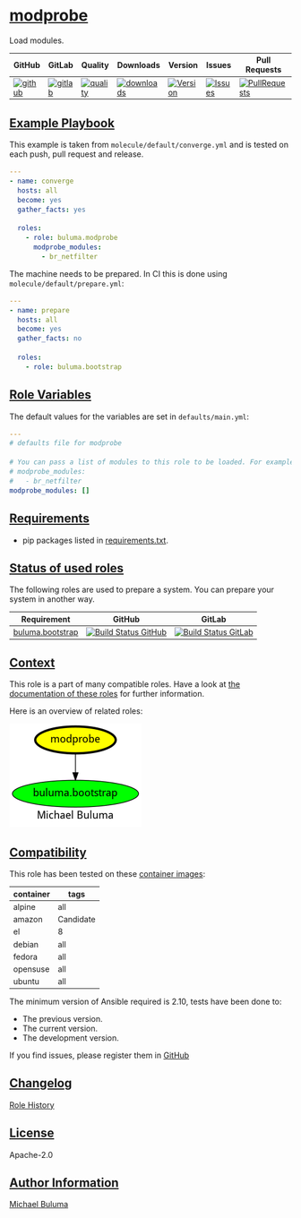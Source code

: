 # [modprobe](#modprobe)

Load modules.

|GitHub|GitLab|Quality|Downloads|Version|Issues|Pull Requests|
|------|------|-------|---------|-------|------|-------------|
|[![github](https://github.com/buluma/ansible-role-modprobe/workflows/Ansible%20Molecule/badge.svg)](https://github.com/buluma/ansible-role-modprobe/actions)|[![gitlab](https://gitlab.com/buluma/ansible-role-modprobe/badges/master/pipeline.svg)](https://gitlab.com/buluma/ansible-role-modprobe)|[![quality](https://img.shields.io/ansible/quality/)](https://galaxy.ansible.com/buluma/modprobe)|[![downloads](https://img.shields.io/ansible/role/d/)](https://galaxy.ansible.com/buluma/modprobe)|[![Version](https://img.shields.io/github/release/buluma/ansible-role-modprobe.svg)](https://github.com/buluma/ansible-role-modprobe/releases/)|[![Issues](https://img.shields.io/github/issues/buluma/ansible-role-modprobe.svg)](https://github.com/buluma/ansible-role-modprobe/issues/)|[![PullRequests](https://img.shields.io/github/issues-pr-closed-raw/buluma/ansible-role-modprobe.svg)](https://github.com/buluma/ansible-role-modprobe/pulls/)|

## [Example Playbook](#example-playbook)

This example is taken from `molecule/default/converge.yml` and is tested on each push, pull request and release.
```yaml
---
- name: converge
  hosts: all
  become: yes
  gather_facts: yes

  roles:
    - role: buluma.modprobe
      modprobe_modules:
        - br_netfilter
```

The machine needs to be prepared. In CI this is done using `molecule/default/prepare.yml`:
```yaml
---
- name: prepare
  hosts: all
  become: yes
  gather_facts: no

  roles:
    - role: buluma.bootstrap
```


## [Role Variables](#role-variables)

The default values for the variables are set in `defaults/main.yml`:
```yaml
---
# defaults file for modprobe

# You can pass a list of modules to this role to be loaded. For example:
# modprobe_modules:
#   - br_netfilter
modprobe_modules: []
```

## [Requirements](#requirements)

- pip packages listed in [requirements.txt](https://github.com/buluma/ansible-role-modprobe/blob/main/requirements.txt).

## [Status of used roles](#status-of-requirements)

The following roles are used to prepare a system. You can prepare your system in another way.

| Requirement | GitHub | GitLab |
|-------------|--------|--------|
|[buluma.bootstrap](https://galaxy.ansible.com/buluma/bootstrap)|[![Build Status GitHub](https://github.com/buluma/ansible-role-bootstrap/workflows/Ansible%20Molecule/badge.svg)](https://github.com/buluma/ansible-role-bootstrap/actions)|[![Build Status GitLab ](https://gitlab.com/buluma/ansible-role-bootstrap/badges/master/pipeline.svg)](https://gitlab.com/buluma/ansible-role-bootstrap)|

## [Context](#context)

This role is a part of many compatible roles. Have a look at [the documentation of these roles](https://buluma.co.ke/) for further information.

Here is an overview of related roles:

![dependencies](https://raw.githubusercontent.com/buluma/ansible-role-modprobe/png/requirements.png "Dependencies")

## [Compatibility](#compatibility)

This role has been tested on these [container images](https://hub.docker.com/u/buluma):

|container|tags|
|---------|----|
|alpine|all|
|amazon|Candidate|
|el|8|
|debian|all|
|fedora|all|
|opensuse|all|
|ubuntu|all|

The minimum version of Ansible required is 2.10, tests have been done to:

- The previous version.
- The current version.
- The development version.



If you find issues, please register them in [GitHub](https://github.com/buluma/ansible-role-modprobe/issues)

## [Changelog](#changelog)

[Role History](https://github.com/buluma/ansible-role-modprobe/blob/master/CHANGELOG.md)

## [License](#license)

Apache-2.0

## [Author Information](#author-information)

[Michael Buluma](https://buluma.github.io/)
